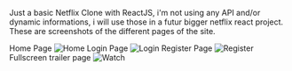 Just a basic Netflix Clone with ReactJS, i'm not using any API and/or dynamic informations, i will use those in a futur bigger netflix react project. These are screenshots of the different pages of the site.

Home Page
![Home](https://user-images.githubusercontent.com/82810837/158496299-181ac4ec-ffbc-4b4a-b121-d269628b692c.PNG)
Login Page
![Login](https://user-images.githubusercontent.com/82810837/158496304-39b683de-9611-479d-9b0a-340e01adcf49.PNG)
Register Page
![Register](https://user-images.githubusercontent.com/82810837/158496307-bfaca967-ac43-4d2d-a4e8-b948ef060d30.PNG)
Fullscreen trailer page
![Watch](https://user-images.githubusercontent.com/82810837/158496312-4e684f2b-82d5-482a-8801-3888fede9c1a.PNG)
